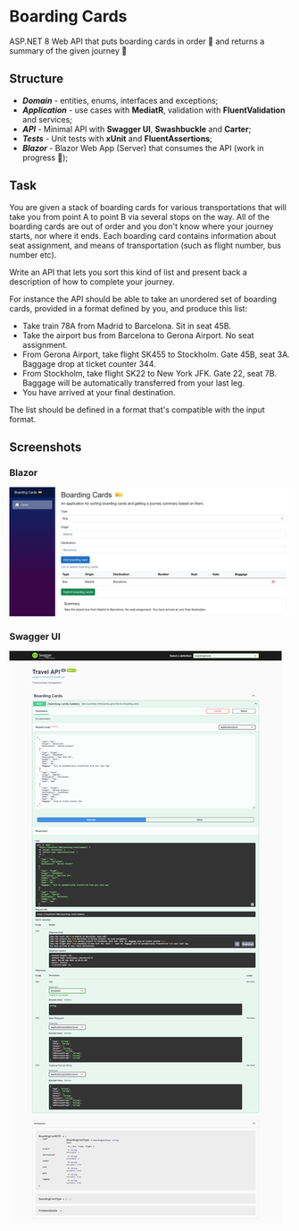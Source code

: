 ﻿# Boarding Cards
ASP.NET 8 Web API that puts boarding cards in order 🎫 and returns a summary of the given journey 🧳

## Structure
- _**Domain**_ - entities, enums, interfaces and exceptions;
- _**Application**_ - use cases with **MediatR**, validation with **FluentValidation** and services;
- _**API**_ - Minimal API with **Swagger UI**, **Swashbuckle** and **Carter**;
- _**Tests**_ - Unit tests with **xUnit** and **FluentAssertions**;
- _**Blazor**_ - Blazor Web App (Server) that consumes the API (work in progress 🚧);


## Task
You are given a stack of boarding cards for various transportations that will take you from point A to point B via several stops on the way. All of the boarding cards are out of order and you don't know where your journey starts, nor where it ends. Each boarding card contains information about seat assignment, and means of transportation (such as flight number, bus number etc).

Write an API that lets you sort this kind of list and present back a description of how to complete your journey.

For instance the API should be able to take an unordered set of boarding cards, provided in a format defined by you, and produce this list:

- Take train 78A from Madrid to Barcelona. Sit in seat 45B.
- Take the airport bus from Barcelona to Gerona Airport. No seat assignment.
- From Gerona Airport, take flight SK455 to Stockholm. Gate 45B, seat 3A. Baggage drop at ticket counter 344.
- From Stockholm, take flight SK22 to New York JFK. Gate 22, seat 7B. Baggage will be automatically transferred from your last leg.
- You have arrived at your final destination.

The list should be defined in a format that's compatible with the input format.

## Screenshots

### Blazor
![Blazor Web App](screenshots/boarding-cards-blazor.png)

### Swagger UI
![API Swagger UI](screenshots/boarding-cards-swagger-ui.png)